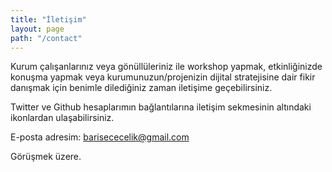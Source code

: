 ```yaml
---
title: "İletişim"
layout: page
path: "/contact"
---
```


Kurum çalışanlarınız veya gönüllüleriniz ile workshop yapmak, etkinliğinizde konuşma yapmak veya kurumunuzun/projenizin dijital stratejisine dair fikir danışmak için benimle dilediğiniz zaman iletişime geçebilirsiniz.

Twitter ve Github hesaplarımın bağlantılarına iletişim sekmesinin altındaki ikonlardan ulaşabilirsiniz.

E-posta adresim: barisececelik@gmail.com

Görüşmek üzere.
